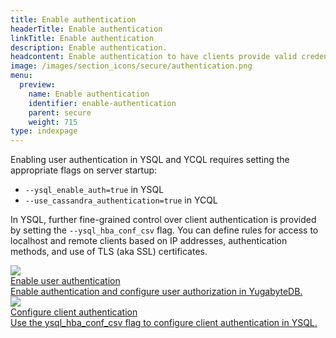 ```yaml
---
title: Enable authentication
headerTitle: Enable authentication
linkTitle: Enable authentication
description: Enable authentication.
headcontent: Enable authentication to have clients provide valid credentials before they can connect to a YugabyteDB cluster.
image: /images/section_icons/secure/authentication.png
menu:
  preview:
    name: Enable authentication
    identifier: enable-authentication
    parent: secure
    weight: 715
type: indexpage
---
```


Enabling user authentication in YSQL and YCQL requires setting the appropriate flags on server startup:

- `--ysql_enable_auth=true` in YSQL
- `--use_cassandra_authentication=true` in YCQL

In YSQL, further fine-grained control over client authentication is provided by setting the `--ysql_hba_conf_csv` flag. You can define rules for access to localhost and remote clients based on IP addresses, authentication methods, and use of TLS (aka SSL) certificates.

<div class="row">

  <div class="col-12 col-md-6 col-lg-12 col-xl-6">
    <a class="section-link icon-offset" href="ysql/">
      <div class="head">
        <img class="icon" src="/images/section_icons/secure/authentication.png" aria-hidden="true" />
        <div class="title">Enable user authentication</div>
      </div>
      <div class="body">
          Enable authentication and configure user authorization in YugabyteDB.
      </div>
    </a>
  </div>
<!--
  <div class="col-12 col-md-6 col-lg-12 col-xl-6">
    <a class="section-link icon-offset" href="ysql-login-profiles/">
      <div class="head">
        <img class="icon" src="/images/section_icons/secure/authentication.png" aria-hidden="true" />
        <div class="title">Configure login profiles</div>
      </div>
      <div class="body">
          Prevent brute force exploits by enabling login profiles in YSQL.
      </div>
    </a>
  </div>
-->
  <div class="col-12 col-md-6 col-lg-12 col-xl-6">
    <a class="section-link icon-offset" href="ysql_hba_conf-configuration/">
      <div class="head">
        <img class="icon" src="/images/section_icons/secure/authentication.png" aria-hidden="true" />
        <div class="title">Configure client authentication</div>
      </div>
      <div class="body">
          Use the ysql_hba_conf_csv flag to configure client authentication in YSQL.
      </div>
    </a>
  </div>

</div>
